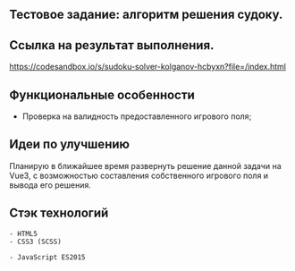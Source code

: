 ## Тестовое задание: алгоритм решения судоку.

## Ссылка на результат выполнения.

https://codesandbox.io/s/sudoku-solver-kolganov-hcbyxn?file=/index.html

## Функциональные особенности

- Проверка на валидность предоставленного игрового поля;

## Идеи по улучшению

Планирую в ближайшее время развернуть решение данной задачи на Vue3, с возможностью составления собственного игрового поля и вывода его решения.

## Стэк технологий

```
- HTML5
- CSS3 (SCSS)
```

```JS
- JavaScript ES2015
```
